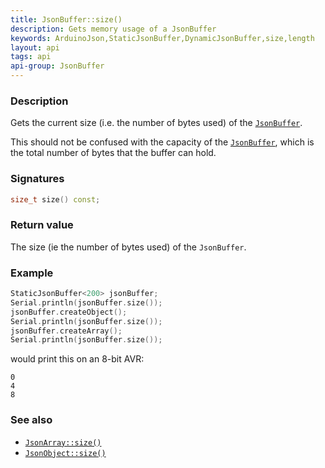 ```yaml
---
title: JsonBuffer::size()
description: Gets memory usage of a JsonBuffer
keywords: ArduinoJson,StaticJsonBuffer,DynamicJsonBuffer,size,length
layout: api
tags: api
api-group: JsonBuffer
---
```


### Description

Gets the current size (i.e. the number of bytes used) of the [`JsonBuffer`]({{site.baseurl}}/api/jsonbuffer/).

This should not be confused with the capacity of the [`JsonBuffer`]({{site.baseurl}}/api/jsonbuffer/), which is the total number of bytes that the buffer can hold.

### Signatures

```c++
size_t size() const;
```

### Return value

The size (ie the number of bytes used) of the `JsonBuffer`.

### Example

```c++
StaticJsonBuffer<200> jsonBuffer;
Serial.println(jsonBuffer.size());
jsonBuffer.createObject();
Serial.println(jsonBuffer.size());
jsonBuffer.createArray();
Serial.println(jsonBuffer.size());
```

would print this on an 8-bit AVR:

```
0
4
8
```

### See also

* [`JsonArray::size()`]({{site.baseurl}}/api/jsonarray/size/)
* [`JsonObject::size()`]({{site.baseurl}}/api/jsonobject/size/)
